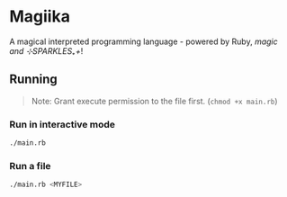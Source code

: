 # Magiika

A magical interpreted programming language - powered by Ruby,
*magic and ⊹SPARKLES₊+*!

## Running

> Note: Grant execute permission to the file first. (`chmod +x main.rb`)

### Run in interactive mode

```bash
./main.rb
```

### Run a file

```bash
./main.rb <MYFILE>
```
